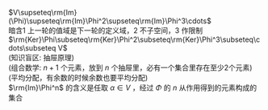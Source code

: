 $V\supseteq\rm{Im}(\Phi)\supseteq\rm{Im}\Phi^2\supseteq\rm{Im}\Phi^3\cdots$  
暗含1 上一轮的值域是下一轮的定义域，2 不子空间，3 作限制  
$\rm{Ker}\Phi\subseteq\rm{Ker}\Phi^2\subseteq\rm{Ker}\Phi^3\subseteq\cdots\subseteq V$  
(知识盲区: 抽屉原理)  
(组合数学:  $n+1$ 个元素，放到 $n$ 个抽屉里，必有一个集合里存在至少2个元素)  
(平均分配，有余数的时候余数也要平均分配)  
$\rm{Im}\Phi^n$ 的含义是任取 $\alpha\in V$ ，经过 $\Phi$ 的 $n$ 从作用得到的元素构成的集合  
